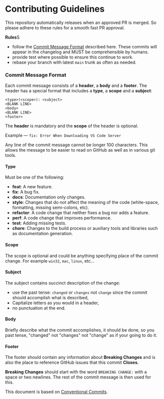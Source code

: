 # Contributing Guidelines

This repository automatically releases when an approved PR is merged. So please
adhere to these rules for a smooth fast PR approval.

**Rules**S

* follow the [Commit Message Format] described here. These commits will appear
  in the changelog and MUST be comprehensible by humans. 
* provide test where possible to ensure this continue to work.
* rebase your branch with latest `main` trunk as often as needed.

### Commit Message Format

Each commit message consists of a **header**, a **body** and a **footer**. The
header has a special format that includes a **type**, a **scope** and a
**subject**:

```
<type>(<scope>): <subject>
<BLANK LINE>
<body>
<BLANK LINE>
<footer>
```

The **header** is mandatory and the **scope** of the header is optional.

Example — `fix: Error When Downloading VS Code Server`

Any line of the commit message cannot be longer 100 characters. This allows the
message to be easier to read on GitHub as well as in various git tools.

#### Type

Must be one of the following:

* **feat**: A new feature.
* **fix**: A bug fix.
* **docs**: Documentation only changes.
* **style**: Changes that do not affect the meaning of the code (white-space,
  formatting, missing semi-colons, etc).
* **refactor**: A code change that neither fixes a bug nor adds a feature.
* **perf**: A code change that improves performance.
* **test**: Adding missing tests.
* **chore**: Changes to the build process or auxiliary tools and libraries such
  as documentation generation.

#### Scope

The scope is optional and could be anything specifying place of the commit
change. For example `win32`, `mac`, `linux`, etc...

#### Subject

The subject contains succinct description of the change:

* use the past tense: `changed` or `changes` not `change` since the commit
  should accomplish what is described,
* Capitalize letters as you would in a header,
* no punctuation at the end.

#### Body

Briefly describe what the commit accomplishes, it should be done, so you past
tense, "changed" not "changes" not "change" as if your going to do it.

#### Footer

The footer should contain any information about **Breaking Changes** and is
also the place to reference GitHub issues that this commit **Closes**.


**Breaking Changes** should start with the word `BREAKING CHANGE:` with a
space or two newlines. The rest of the commit message is then used for this.

This document is based on [Conventional Commits].

[Conventional Commits]: https://www.conventionalcommits.org/en/v1.0.0/
[Commit Message Format]: #commit-message-format